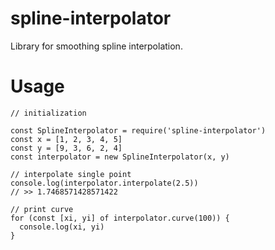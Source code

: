 # spline-interpolator
Library for smoothing spline interpolation.

# Usage

```
// initialization

const SplineInterpolator = require('spline-interpolator')
const x = [1, 2, 3, 4, 5]
const y = [9, 3, 6, 2, 4]
const interpolator = new SplineInterpolator(x, y)

// interpolate single point
console.log(interpolator.interpolate(2.5))
// >> 1.7468571428571422

// print curve
for (const [xi, yi] of interpolator.curve(100)) {
  console.log(xi, yi)
}
```
